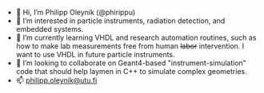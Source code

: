 - 👋 Hi, I’m Philipp Oleynik (@phirippu)
- 👀 I’m interested in particle instruments, radiation detection, and embedded systems.
- 🌱 I’m currently learning VHDL and research automation routines, such as how to make lab measurements free from human <s>labor</s> intervention. I want to use VHDL in future particle instruments.
- 💞️ I’m looking to collaborate on Geant4-based "instrument-simulation" code that should help laymen in C++ to simulate complex geometries.
- 📫 philipp.oleynik@utu.fi

<!---
phirippu/phirippu is a ✨ special ✨ repository because its `README.md` (this file) appears on your GitHub profile.
You can click the Preview link to take a look at your changes.
--->
